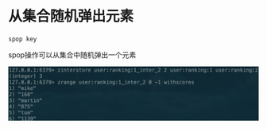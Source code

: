 # 从集合随机弹出元素

```text
spop key
```

spop操作可以从集合中随机弹出一个元素

![](../../.gitbook/assets/image%20%2860%29.png)

